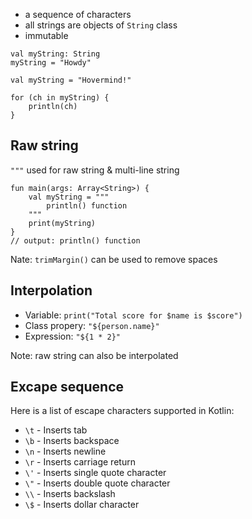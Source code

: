 * a sequence of characters
* all strings are objects of `String` class
* immutable
```
val myString: String
myString = "Howdy"

val myString = "Hovermind!"

for (ch in myString) {
    println(ch)
}
```
## Raw string
`"""` used for raw string & multi-line string
```
fun main(args: Array<String>) {
    val myString = """
        println() function
    """
    print(myString)
}
// output: println() function
```
Nate: `trimMargin()` can be used to remove spaces

## Interpolation
* Variable: `print("Total score for $name is $score")`
* Class propery: `"${person.name}"`
* Expression:  `"${1 * 2}"`

Note: raw string can also be interpolated

## Excape sequence
Here is a list of escape characters supported in Kotlin:
* `\t` - Inserts tab
* `\b` - Inserts backspace
* `\n` - Inserts newline
* `\r` - Inserts carriage return
* `\'` - Inserts single quote character
* `\"` - Inserts double quote character
* `\\` - Inserts backslash
* `\$` - Inserts dollar character

